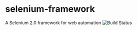 # selenium-framework
A Selenium 2.0 framework for web automation
![Build Status](https://travis-ci.org/virgo/selenium-framework.svg?branch=master "Build")
